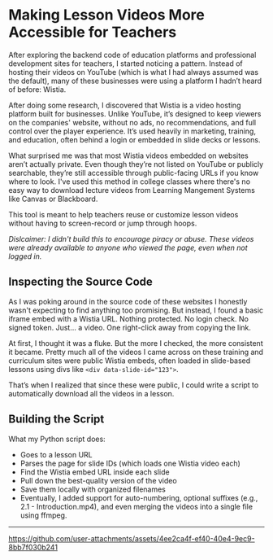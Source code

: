 # Making Lesson Videos More Accessible for Teachers

After exploring the backend code of education platforms and professional development sites for teachers, I started noticing a pattern. Instead of hosting their videos on YouTube (which is what I had always assumed was the default), many of these businesses were using a platform I hadn’t heard of before: Wistia.

After doing some research, I discovered that Wistia is a video hosting platform built for businesses. Unlike YouTube, it’s designed to keep viewers on the companies' website, without no ads, no recommendations, and full control over the player experience. It’s used heavily in marketing, training, and education, often behind a login or embedded in slide decks or lessons. 

What surprised me was that most Wistia videos embedded on websites aren’t actually private. Even though they’re not listed on YouTube or publicly searchable, they’re still accessible through public-facing URLs if you know where to look. I've used this method in college classes where there's no easy way to download lecture videos from Learning Mangement Systems like Canvas or Blackboard.

This tool is meant to help teachers reuse or customize lesson videos without having to screen-record or jump through hoops. 

_Dislcaimer: I didn't build this to encourage piracy or abuse. These videos were already available to anyone who viewed the page, even when not logged in._

## Inspecting the Source Code

As I was poking around in the source code of these websites I honestly wasn't expecting to find anything too promising. But instead, I found a basic iframe embed with a Wistia URL. Nothing protected. No login check. No signed token. Just... a video. One right-click away from copying the link.

At first, I thought it was a fluke. But the more I checked, the more consistent it became. Pretty much all of the videos I came across on these training and curriculum sites were public Wistia embeds, often loaded in slide-based lessons using divs like `<div data-slide-id="123">`.

That’s when I realized that since these were public, I could write a script to automatically download all the videos in a lesson.

## Building the Script

What my Python script does:

- Goes to a lesson URL
- Parses the page for slide IDs (which loads one Wistia video each)
- Find the Wistia embed URL inside each slide
- Pull down the best-quality version of the video
- Save them locally with organized filenames
- Eventually, I added support for auto-numbering, optional suffixes (e.g., 2.1 - Introduction.mp4), and even merging the videos into a single file using ffmpeg. 

---

https://github.com/user-attachments/assets/4ee2ca4f-ef40-40e4-9ec9-8bb7f030b241

